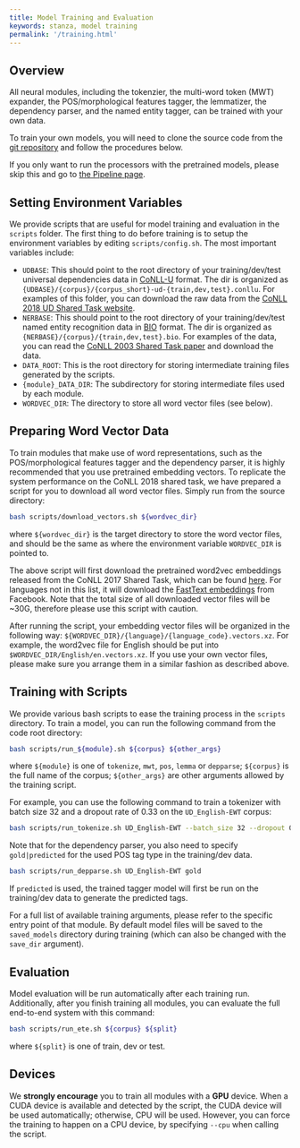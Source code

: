 ```yaml
---
title: Model Training and Evaluation
keywords: stanza, model training
permalink: '/training.html'
---
```


## Overview

All neural modules, including the tokenzier, the multi-word token (MWT) expander, the POS/morphological features tagger, the lemmatizer, the dependency parser, and the named entity tagger, can be trained with your own data. 

To train your own models, you will need to clone the source code from the [git repository](https://github.com/stanfordnlp/stanza) and follow the procedures below.

If you only want to run the processors with the pretrained models, please skip this and go to [the Pipeline page](pipeline.md).

## Setting Environment Variables

We provide scripts that are useful for model training and evaluation in the `scripts` folder. The first thing to do before training is to setup the environment variables by editing `scripts/config.sh`. The most important variables include:
- `UDBASE`: This should point to the root directory of your training/dev/test universal dependencies data in [CoNLL-U](https://universaldependencies.org/format.html) format. The dir is organized as `{UDBASE}/{corpus}/{corpus_short}-ud-{train,dev,test}.conllu`. For examples of this folder, you can download the raw data from the [CoNLL 2018 UD Shared Task website](http://universaldependencies.org/conll18/data.html).
- `NERBASE`: This should point to the root directory of your training/dev/test named entity recognition data in [BIO](https://en.wikipedia.org/wiki/Inside–outside–beginning_(tagging)) format. The dir is organized as `{NERBASE}/{corpus}/{train,dev,test}.bio`. For examples of the data, you can read the [CoNLL 2003 Shared Task paper](https://www.aclweb.org/anthology/W03-0419.pdf) and download the data.
- `DATA_ROOT`: This is the root directory for storing intermediate training files generated by the scripts.
- `{module}_DATA_DIR`: The subdirectory for storing intermediate files used by each module.
- `WORDVEC_DIR`: The directory to store all word vector files (see below).


## Preparing Word Vector Data

To train modules that make use of word representations, such as the POS/morphological features tagger and the dependency parser, it is highly recommended that you use pretrained embedding vectors. To replicate the system performance on the CoNLL 2018 shared task, we have prepared a script for you to download all word vector files. Simply run from the source directory:
```bash
bash scripts/download_vectors.sh ${wordvec_dir}
```
where `${wordvec_dir}` is the target directory to store the word vector files, and should be the same as where the environment variable `WORDVEC_DIR` is pointed to. 

The above script will first download the pretrained word2vec embeddings released from the CoNLL 2017 Shared Task, which can be found [here](https://lindat.mff.cuni.cz/repository/xmlui/bitstream/handle/11234/1-1989/word-embeddings-conll17.tar?sequence=9&isAllowed=y). For languages not in this list, it will download the [FastText embeddings](https://fasttext.cc/docs/en/crawl-vectors.html) from Facebook. Note that the total size of all downloaded vector files will be ~30G, therefore please use this script with caution.

After running the script, your embedding vector files will be organized in the following way:
`${WORDVEC_DIR}/{language}/{language_code}.vectors.xz`. For example, the word2vec file for English should be put into `$WORDVEC_DIR/English/en.vectors.xz`. If you use your own vector files, please make sure you arrange them in a similar fashion as described above.

## Training with Scripts

We provide various bash scripts to ease the training process in the `scripts` directory. To train a model, you can run the following command from the code root directory:
```bash
bash scripts/run_${module}.sh ${corpus} ${other_args}
```
where `${module}` is one of `tokenize`, `mwt`, `pos`, `lemma` or `depparse`; `${corpus}` is the full name of the corpus; `${other_args}` are other arguments allowed by the training script.

For example, you can use the following command to train a tokenizer with batch size 32 and a dropout rate of 0.33 on the `UD_English-EWT` corpus:

```bash
bash scripts/run_tokenize.sh UD_English-EWT --batch_size 32 --dropout 0.33
```

Note that for the dependency parser, you also need to specify `gold|predicted` for the used POS tag type in the training/dev data.
```bash
bash scripts/run_depparse.sh UD_English-EWT gold
```
If `predicted` is used, the trained tagger model will first be run on the training/dev data to generate the predicted tags.


For a full list of available training arguments, please refer to the specific entry point of that module. By default model files will be saved to the `saved_models` directory during training (which can also be changed with the `save_dir` argument).


## Evaluation

Model evaluation will be run automatically after each training run. Additionally, after you finish training all modules, you can evaluate the full end-to-end system with this command:
```bash
bash scripts/run_ete.sh ${corpus} ${split}
```
where `${split}` is one of train, dev or test.


## Devices

We **strongly encourage** you to train all modules with a **GPU** device. When a CUDA device is available and detected by the script, the CUDA device will be used automatically; otherwise, CPU will be used. However, you can force the training to happen on a CPU device, by specifying `--cpu` when calling the script.
